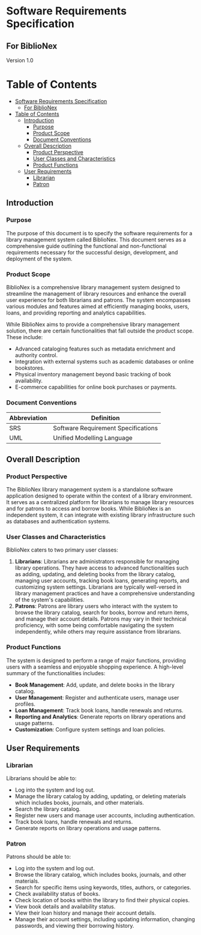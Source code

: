 # Software Requirements Specification

## For BiblioNex

Version 1.0

Table of Contents
=================
- [Software Requirements Specification](#software-requirements-specification)
  - [For BiblioNex](#for-biblionex)
- [Table of Contents](#table-of-contents)
  - [Introduction](#introduction)
    - [Purpose](#purpose)
    - [Product Scope](#product-scope)
    - [Document Conventions](#document-conventions)
  - [Overall Description](#overall-description)
    - [Product Perspective](#product-perspective)
    - [User Classes and Characteristics](#user-classes-and-characteristics)
    - [Product Functions](#product-functions)
  - [User Requirements](#user-requirements)
    - [Librarian](#librarian)
    - [Patron](#patron)


## Introduction

### Purpose

The purpose of this document is to specify the software requirements for a library management system called BiblioNex. This document serves as a comprehensive guide outlining the functional and non-functional requirements necessary for the successful design, development, and deployment of the system.

### Product Scope

BiblioNex is a comprehensive library management system designed to streamline the management of library resources and enhance the overall user experience for both librarians and patrons. The system encompasses various modules and features aimed at efficiently managing books, users, loans, and providing reporting and analytics capabilities.

While BiblioNex aims to provide a comprehensive library management solution, there are certain functionalities that fall outside the product scope. These include:

- Advanced cataloging features such as metadata enrichment and authority control.
- Integration with external systems such as academic databases or online bookstores.
- Physical inventory management beyond basic tracking of book availability.
- E-commerce capabilities for online book purchases or payments.

### Document Conventions

| Abbreviation | Definition                          |
| ------------ | ----------------------------------- |
| SRS          | Software Requirement Specifications |
| UML          | Unified Modelling Language          |

## Overall Description

### Product Perspective

The BiblioNex library management system is a standalone software application designed to operate within the context of a library environment. It serves as a centralized platform for librarians to manage library resources and for patrons to access and borrow books. While BiblioNex is an independent system, it can integrate with existing library infrastructure such as databases and authentication systems.

### User Classes and Characteristics

BiblioNex caters to two primary user classes:

1. **Librarians**: Librarians are administrators responsible for managing library operations. They have access to advanced functionalities such as adding, updating, and deleting books from the library catalog, managing user accounts, tracking book loans, generating reports, and customizing system settings. Librarians are typically well-versed in library management practices and have a comprehensive understanding of the system's capabilities.
2. **Patrons**: Patrons are library users who interact with the system to browse the library catalog, search for books, borrow and return items, and manage their account details. Patrons may vary in their technical proficiency, with some being comfortable navigating the system independently, while others may require assistance from librarians.

### Product Functions

The system is designed to perform a range of major functions, providing users with
a seamless and enjoyable shopping experience. A high-level summary of the functionalities includes:

- **Book Management**: Add, update, and delete books in the library catalog.
- **User Management**: Register and authenticate users, manage user profiles.
- **Loan Management**: Track book loans, handle renewals and returns.
- **Reporting and Analytics**: Generate reports on library operations and usage patterns.
- **Customization**: Configure system settings and loan policies.

## User Requirements

### Librarian

Librarians should be able to:

- Log into the system and log out.
- Manage the library catalog by adding, updating, or deleting materials which includes books, journals, and other materials.
- Search the library catalog.
- Register new users and manage user accounts, including authentication.
- Track book loans, handle renewals and returns.
- Generate reports on library operations and usage patterns.

### Patron

Patrons should be able to:

- Log into the system and log out.
- Browse the library catalog, which includes books, journals, and other
materials.
- Search for specific items using keywords, titles, authors, or categories.
- Check availability status of books.
- Check location of books within the library to find their physical copies.
- View book details and availability status.
- View their loan history and manage their account details.
- Manage their account settings, including updating information, changing
passwords, and viewing their borrowing history.